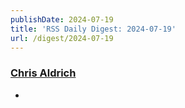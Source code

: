 ```yaml
---
publishDate: 2024-07-19
title: 'RSS Daily Digest: 2024-07-19'
url: /digest/2024-07-19
---
```


### [Chris Aldrich](https://boffosocko.com/)

  * [](https://boffosocko.com/2024/07/18/tagging-typewriters-and-cases-for-easier-identification-and-storage/)
  
